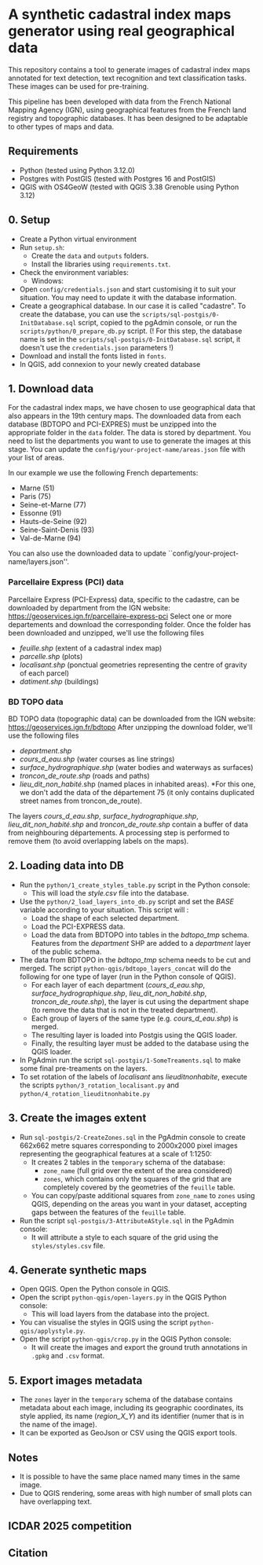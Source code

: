 # A synthetic cadastral index maps generator using real geographical data

This repository contains a tool to generate images of cadastral index maps annotated for text detection, text recognition and text classification tasks. These images can be used for pre-training.

This pipeline has been developed with data from the French National Mapping Agency (IGN), using geographical features from the French land registry and topographic databases. It has been designed to be adaptable to other types of maps and data.

## Requirements
* Python (tested using Python 3.12.0)
* Postgres with PostGIS (tested with Postgres 16 and PostGIS)
* QGIS with OS4GeoW (tested with QGIS 3.38 Grenoble using Python 3.12)

## 0. Setup
* Create a Python virtual environment 
* Run ```setup.sh```:
    * Create the ```data``` and ```outputs``` folders.
    * Install the libraries using ```requirements.txt```.
* Check the environment variables: 
    * Windows: 
* Open ```config/credentials.json``` and start customising it to suit your situation. You may need to update it with the database information.
* Create a geographical database. In our case it is called "cadastre". To create the database, you can use the ```scripts/sql-postgis/0-InitDatabase.sql``` script, copied to the pgAdmin console, or run the ```scripts/python/0_prepare_db.py``` script. (! For this step, the database name is set in the ```scripts/sql-postgis/0-InitDatabase.sql``` script, it doesn't use the ```credentials.json``` parameters !)
* Download and install the fonts listed in ```fonts```.
* In QGIS, add connexion to your newly created database

## 1. Download data

For the cadastral index maps, we have chosen to use geographical data that also appears in the 19th century maps.
The downloaded data from each database (BDTOPO and PCI-EXPRES) must be unzipped into the appropriate folder in the ```data``` folder.
The data is stored by department. You need to list the departments you want to use to generate the images at this stage. You can update the ```config/your-project-name/areas.json``` file with your list of areas.

In our example we use the following French departements:
* Marne (51)
* Paris (75)
* Seine-et-Marne (77)
* Essonne (91)
* Hauts-de-Seine (92)
* Seine-Saint-Denis (93)
* Val-de-Marne (94)

You can also use the downloaded data to update ``config/your-project-name/layers.json''.

### Parcellaire Express (PCI) data
Parcellaire Express (PCI-Express) data, specific to the cadastre, can be downloaded by department from the IGN website: https://geoservices.ign.fr/parcellaire-express-pci
Select one or more departements and download the corresponding folder. Once the folder has been downloaded and unzipped, we'll use the following files
* *feuille.shp* (extent of a cadastral index map)
* *parcelle.shp* (plots)
* *localisant.shp* (ponctual geometries representing the centre of gravity of each parcel)
* *datiment.shp* (buildings)

### BD TOPO data 
BD TOPO data (topographic data) can be downloaded from the IGN website: https://geoservices.ign.fr/bdtopo
After unzipping the download folder, we'll use the following files
* *department.shp*
* *cours_d_eau.shp* (water courses as line strings)
* *surface_hydrographique.shp* (water bodies and waterways as surfaces)
* *troncon_de_route.shp* (roads and paths)
* *lieu_dit_non_habité*.shp (named places in inhabited areas). *For this one, we don't add the data of the département 75 (it only contains duplicated street names from troncon_de_route).

The layers *cours_d_eau.shp*, *surface_hydrographique.shp*, *lieu_dit_non_habité.shp* and *troncon_de_route.shp* contain a buffer of data from neighbouring départements. A processing step is performed to remove them (to avoid overlapping labels on the maps).

## 2. Loading data into DB
* Run the ```python/1_create_styles_table.py``` script in the Python console:
    - This will load the *style.csv* file into the database.
* Use the ```python/2_load_layers_into_db.py``` script and set the *BASE* variable according to your situation. This script will :
    - Load the shape of each selected department.
    - Load the PCI-EXPRESS data.
    - Load the data from BDTOPO into tables in the *bdtopo_tmp* schema. Features from the *department* SHP are added to a *department* layer of the public schema.
* The data from BDTOPO in the *bdtopo_tmp* schema needs to be cut and merged. The script ```python-qgis/bdtopo_layers_concat``` will do the following for one type of layer (run in the Python console of QGIS).
    - For each layer of each department (*cours_d_eau.shp*, *surface_hydrographique.shp*, *lieu_dit_non_habité.shp*, *troncon_de_route.shp*), the layer is cut using the department shape (to remove the data that is not in the treated department).
    - Each group of layers of the same type (e.g. *cours_d_eau.shp*) is merged.
    - The resulting layer is loaded into Postgis using the QGIS loader.
    - Finally, the resulting layer must be added to the database using the QGIS loader.
* In PgAdmin run the script ```sql-postgis/1-SomeTreaments.sql``` to make some final pre-treaments on the layers.
* To set rotation of the labels of *localisant* ans *lieuditnonhabite*, execute the scripts ```python/3_rotation_localisant.py``` and ```python/4_rotation_lieuditnonhabite.py```

## 3. Create the images extent
* Run ```sql-postgis/2-CreateZones.sql``` in the PgAdmin console to create 662x662 metre squares corresponding to 2000x2000 pixel images representing the geographical features at a scale of 1:1250:
    - It creates 2 tables in the ```temporary``` schema of the database:
        - ```zone_name``` (full grid over the extent of the area considered)
        - ```zones```, which contains only the squares of the grid that are completely covered by the geometries of the ```feuille``` table.
    - You can copy/paste additional squares from ```zone_name``` to ```zones``` using QGIS, depending on the areas you want in your dataset, accepting gaps between the features of the ```feuille``` table.
* Run the script ```sql-postgis/3-AttributeAStyle.sql``` in the PgAdmin console: 
    - It will attribute a style to each square of the grid using the ```styles/styles.csv``` file.

## 4. Generate synthetic maps
* Open QGIS. Open the Python console in QGIS.
* Open the script ```python-qgis/open-layers.py``` in the QGIS Python console:
    - This will load layers from the database into the project.
* You can visualise the styles in QGIS using the script ```python-qgis/applystyle.py```.
* Open the script ```python-qgis/crop.py``` in the QGIS Python console:
    - It will create the images and export the ground truth annotations in ```.gpkg``` and ```.csv``` format.

## 5. Export images metadata
* The ```zones``` layer in the ```temporary``` schema of the database contains metadata about each image, including its geographic coordinates, its style applied, its name (*region_X_Y*) and its identifier (numer that is in the name of the image).
* It can be exported as GeoJson or CSV using the QGIS export tools.

## Notes
* It is possible to have the same place named many times in the same image.
* Due to QGIS rendering, some areas with high number of small plots can have overlapping text.

## ICDAR 2025 competition

## Citation
